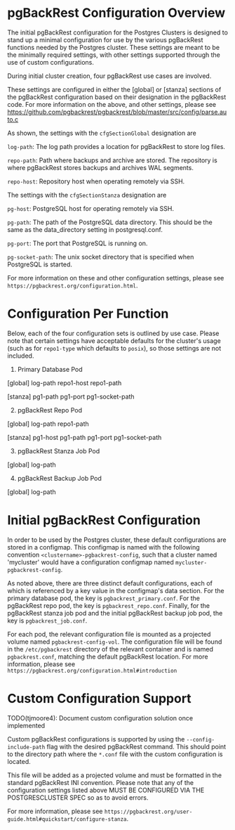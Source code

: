 <!--
 Copyright 2021 Crunchy Data Solutions, Inc.
 Licensed under the Apache License, Version 2.0 (the "License");
 you may not use this file except in compliance with the License.
 You may obtain a copy of the License at

 http://www.apache.org/licenses/LICENSE-2.0

 Unless required by applicable law or agreed to in writing, software
 distributed under the License is distributed on an "AS IS" BASIS,
 WITHOUT WARRANTIES OR CONDITIONS OF ANY KIND, either express or implied.
 See the License for the specific language governing permissions and
 limitations under the License.
-->

# pgBackRest Configuration Overview

The initial pgBackRest configuration for the Postgres Clusters is designed to stand up a 
minimal configuration for use by the various pgBackRest functions needed by the Postgres
cluster. These settings are meant to be the minimally required settings, with other
settings supported through the use of custom configurations.

During initial cluster creation, four pgBackRest use cases are involved. 

These settings are configured in either the [global] or [stanza] sections of the 
pgBackRest configuration based on their designation in the pgBackRest code.
For more information on the above, and other settings, please see
https://github.com/pgbackrest/pgbackrest/blob/master/src/config/parse.auto.c

As shown, the settings with the `cfgSectionGlobal` designation are

`log-path`: The log path provides a location for pgBackRest to store log files.

`repo-path`: Path where backups and archive are stored. 
             The repository is where pgBackRest stores backups and archives WAL segments.

`repo-host`: Repository host when operating remotely via SSH.


The settings with the `cfgSectionStanza` designation are

`pg-host`: PostgreSQL host for operating remotely via SSH.

`pg-path`: The path of the PostgreSQL data directory.
		       This should be the same as the data_directory setting in postgresql.conf.

`pg-port`: The port that PostgreSQL is running on.

`pg-socket-path`: The unix socket directory that is specified when PostgreSQL is started.

For more information on these and other configuration settings, please see
`https://pgbackrest.org/configuration.html`.

# Configuration Per Function

Below, each of the four configuration sets is outlined by use case. Please note that certain 
settings have acceptable defaults for the cluster's usage (such as for `repo1-type` which 
defaults to `posix`), so those settings are not included.


1. Primary Database Pod 

[global]
log-path
repo1-host
repo1-path

[stanza]
pg1-path
pg1-port
pg1-socket-path

2. pgBackRest Repo Pod

[global]
log-path
repo1-path

[stanza]
pg1-host
pg1-path
pg1-port
pg1-socket-path

3. pgBackRest Stanza Job Pod

[global]
log-path

4. pgBackRest Backup Job Pod

[global]
log-path


# Initial pgBackRest Configuration

In order to be used by the Postgres cluster, these default configurations are stored in
a configmap. This configmap is named with the following convention `<clustername>-pgbackrest-config`, 
such that a cluster named 'mycluster' would have a configuration configmap named
`mycluster-pgbackrest-config`.

As noted above, there are three distinct default configurations, each of which is referenced 
by a key value in the configmap's data section. For the primary database pod, the key is
`pgbackrest_primary.conf`. For the pgBackRest repo pod, the key is `pgbackrest_repo.conf`.
Finally, for the pgBackRest stanza job pod and the initial pgBackRest backup job pod, the
key is `pgbackrest_job.conf`.
	
For each pod, the relevant configuration file is mounted as a projected volume named 
`pgbackrest-config-vol`. The configuration file will be found in the `/etc/pgbackrest` directory
of the relevant container and is named `pgbackrest.conf`, matching the default pgBackRest location. 
For more information, please see 
`https://pgbackrest.org/configuration.html#introduction`


# Custom Configuration Support

TODO(tjmoore4): Document custom configuration solution once implemented

Custom pgBackRest configurations is supported by using the `--config-include-path`
flag with the desired pgBackRest command. This should point to the directory path
where the `*.conf` file with the custom configuration is located.

This file will be added as a projected volume and must be formatted in the standard
pgBackRest INI convention. Please note that any of the configuration settings listed 
above MUST BE CONFIGURED VIA THE POSTGRESCLUSTER SPEC so as to avoid errors.

For more information, please see
`https://pgbackrest.org/user-guide.html#quickstart/configure-stanza`.
